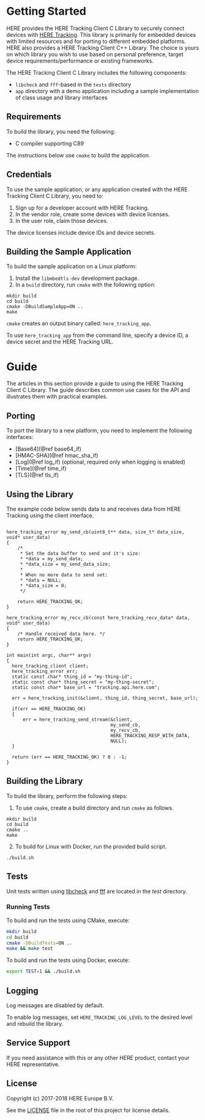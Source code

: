 # Getting Started
HERE provides the HERE Tracking Client C Library to securely connect devices with [HERE Tracking](http://tracking.here.com). This library is primarily for embedded devices with limited resources and for porting to different embedded platforms. HERE also provides a HERE Tracking Client C++ Library. The choice is yours on which library you wish to use based on personal preference, target device requirements/performance or existing frameworks. 

The HERE Tracking Client C Library includes the following components:
- `libcheck` and `fff`-based in the `tests` directory
- `app` directory with a demo application including a sample implementation of class usage and library interfaces

## Requirements
To build the library, you need the following:
- C compiler supporting C89

The instructions below use `cmake` to build the application.

## Credentials
To use the sample application, or any application created with the HERE Tracking Client C Library, you need to:
1. Sign up for a developer account with HERE Tracking.
2. In the vendor role, create some devices with device licenses.
3. In the user role, claim those devices.

The device licenses include device IDs and device secrets.

## Building the Sample Application
To build the sample application on a Linux platform: 
1. Install the `libmbedtls-dev` development package.
2. In a `build` directory, run `cmake` with the following option: 
```
mkdir build
cd build
cmake -DBuildSampleApp=ON ..
make
```
`cmake` creates an output binary called: `here_tracking_app`.

 To use `here_tracking_app` from the command line, specify a device ID, a device secret and the HERE Tracking URL.

# Guide
The articles in this section provide a guide to using the HERE Tracking Client C Library. The guide describes common use cases for the API and illustrates them with practical examples.

## Porting
To port the library to a new platform, you need to implement the following interfaces:
- [Base64](@ref base64_if)
- [HMAC-SHA](@ref hmac_sha_if)
- [Log](@ref log_if) (optional, required only when logging is enabled)
- [Time](@ref time_if)
- [TLS](@ref tls_if)

## Using the Library
The example code below sends data to and receives data from HERE Tracking using the client interface.
```

here_tracking_error my_send_cb(uint8_t** data, size_t* data_size, void* user_data)
{
    /*
     * Set the data buffer to send and it's size:
     * *data = my_send_data;
     * *data_size = my_send_data_size;
     *
     * When no more data to send set:
     * *data = NULL;
     * *data_size = 0;
     */

    return HERE_TRACKING_OK;
}

here_tracking_error my_recv_cb(const here_tracking_recv_data* data, void* user_data)
{
    /* Handle received data here. */
    return HERE_TRACKING_OK;
}

int main(int argc, char** argv)
{
  here_tracking_client client;
  here_tracking_error err;
  static const char* thing_id = "my-thing-id";
  static const char* thing_secret = "my-thing-secret";
  static const char* base_url = "tracking.api.here.com";

  err = here_tracking_init(&client, thing_id, thing_secret, base_url);

  if(err == HERE_TRACKING_OK)
  {
      err = here_tracking_send_stream(&client,
                                      my_send_cb,
                                      my_recv_cb,
                                      HERE_TRACKING_RESP_WITH_DATA,
                                      NULL);
  }

  return (err == HERE_TRACKING_OK) ? 0 : -1;
}
```

## Building the Library
To build the library, perform the following steps:
1. To use `cmake`, create a build directory and run `cmake` as follows.
```
mkdir build
cd build
cmake ..
make
```
2. To build for Linux with Docker, run the provided build script.
```
./build.sh
```

## Tests

Unit tests written using [libcheck](https://libcheck.github.io/check/) and
[fff](https://github.com/meekrosoft/fff) are located in the *test* directory.

### Running Tests

To build and run the tests using CMake, execute:
```.sh
mkdir build
cd build
cmake -DBuildTests=ON ..
make && make test
```

To build and run the tests using Docker, execute:
```.sh
export TEST=1 && ./build.sh
```

## Logging
Log messages are disabled by default.

To enable log messages, set `HERE_TRACKING_LOG_LEVEL` to the desired level and rebuild the library.

## Service Support
If you need assistance with this or any other HERE product, contact your HERE representative.

## License
Copyright (c) 2017-2018 HERE Europe B.V.

See the [LICENSE](./LICENSE) file in the root of this project for license details.
